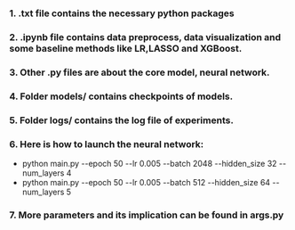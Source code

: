 ### 1. .txt file contains the necessary python packages
### 2. .ipynb file contains data preprocess, data visualization and some baseline methods like LR,LASSO and XGBoost.
### 3. Other .py files are about the core model, neural network.
### 4. Folder models/ contains checkpoints of models.
### 5. Folder logs/ contains the log file of experiments.
### 6. Here is how to launch the neural network:
  - python main.py --epoch 50 --lr 0.005 --batch 2048 --hidden_size 32 --num_layers 4
  - python main.py --epoch 50 --lr 0.005 --batch 512 --hidden_size 64 --num_layers 5
### 7. More parameters and its implication can be found in args.py
